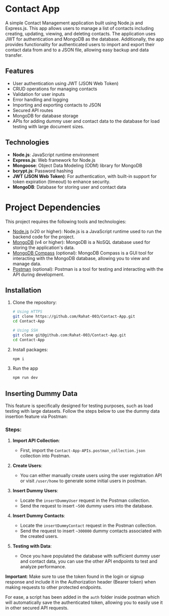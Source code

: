 # Contact App
A simple Contact Management application built using Node.js and Express.js. This app allows users to manage a list of contacts including creating, updating, viewing, and deleting contacts. The application uses JWT for authentication and MongoDB as the database.
Additionally, the app provides functionality for authenticated users to import and export their contact data from and to a JSON file, allowing easy backup and data transfer.

## Features

- User authentication using JWT (JSON Web Token)
- CRUD operations for managing contacts
- Validation for user inputs
- Error handling and logging
- Importing and exporting contacts to JSON
- Secured API routes
- MongoDB for database storage
- APIs for adding dummy user and contact data to the database for load testing with large document sizes.


## Technologies

- **Node.js**: JavaScript runtime environment
- **Express.js**: Web framework for Node.js
- **Mongoose**: Object Data Modeling (ODM) library for MongoDB
- **bcrypt.js**: Password hashing
- **JWT (JSON Web Token)**: For authentication, with built-in support for token expiration (timeout) to enhance security.
- **MongoDB**: Database for storing user and contact data


# Project Dependencies

This project requires the following tools and technologies:

- [Node.js](https://nodejs.org/) (v20 or higher): Node.js is a JavaScript runtime used to run the backend code for the project.
- [MongoDB](https://www.mongodb.com/) (v4 or higher): MongoDB is a NoSQL database used for storing the application's data.
- [MongoDB Compass](https://www.mongodb.com/products/compass) (optional): MongoDB Compass is a GUI tool for interacting with the MongoDB database, allowing you to view and manage data.
- [Postman](https://www.postman.com/) (optional): Postman is a tool for testing and interacting with the API during development.


## Installation

1. Clone the repository:
   ```bash
   # Using HTTPS
   git clone https://github.com/Rahat-003/Contact-App.git
   cd Contact-App
   ```
   ```bash
   # Using SSH
   git clone git@github.com:Rahat-003/Contact-App.git
   cd Contact-App
   ```
2. Install packages:
    ```bash
    npm i
    ```
3. Run the app
    ```bash
    npm run dev
    ```
## Inserting Dummy Data

This feature is specifically designed for testing purposes, such as load testing with large datasets. Follow the steps below to use the dummy data insertion feature via Postman:

### Steps:

1. **Import API Collection**: 
   - First, import the `Contact-App-APIs.postman_collection.json` collection into Postman.

2. **Create Users**:
   - You can either manually create users using the user registration API or visit `/user/home` to generate some initial users in postman.

3. **Insert Dummy Users**:
   - Locate the `insertDummyUser` request in the Postman collection.
   - Send the request to insert `~500` dummy users into the database.

4. **Insert Dummy Contacts**:
   - Locate the `insertDummyContact` request in the Postman collection.
   - Send the request to insert `~300000` dummy contacts associated with the created users.

5. **Testing with Data**:
   - Once you have populated the database with sufficient dummy user and contact data, you can use the other API endpoints to test and analyze performance.


**Important**: Make sure to use the token found in the login or signup response and include it in the Authorization header (Bearer token) when making requests to other protected endpoints.

For ease, a script has been added in the `auth` folder inside postman which will automatically save the authenticated token, allowing you to easily use it in other secured API requests.

